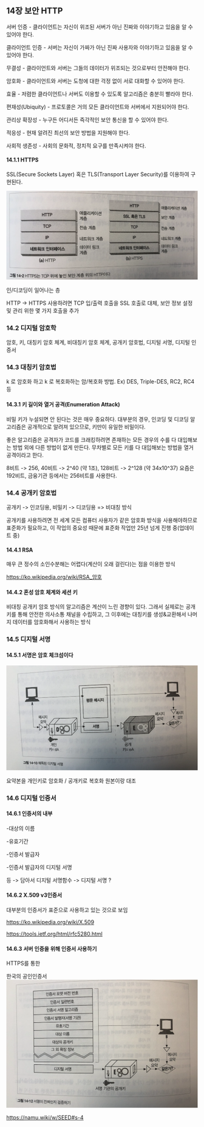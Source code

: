 ## 14장 보안 HTTP

서버 인증 - 클라이언트는 자신이 위조된 서버가 아닌 진짜와 이야기하고 있음을 알 수 있어야 한다.

클라이언트 인증 - 서버는 자신이 가짜가 아닌 진짜 사용자와 이야기하고 있음을 알 수 있어야 한다.

무결성 - 클라이언트와 서버는 그들의 데이터가 위조되는 것으로부터 안전해야 한다.

암호화 - 클라이언트와 서버는 도청에 대한 걱정 없이 서로 대화할 수 있어야 한다.

효율 - 저렴한 클라이언트나 서버도 이용할 수 있도록 알고리즘은 충분히 빨라야 한다.

편재성(Ubiquity) - 프로토콜은 거의 모든 클라이언트와 서버에서 지원되어야 한다.

관리상 확장성 - 누구든 어디서든 즉각적인 보안 통신을 할 수 있어야 한다.

적응성 - 현재 알려진 최선의 보안 방법을 지원해야 한다.

사회적 생존성 - 사회의 문화적, 정치적 요구를 만족시켜야 한다.

#### 14.1.1 HTTPS

SSL(Secure Sockets Layer) 혹은 TLS(Transport Layer Security)를 이용하여 구현된다.

![image1](./캡쳐1.png)

인/디코딩이 일어나는 층

HTTP -> HTTPS 사용하려면 TCP 입/출력 호출을 SSL 호출로 대체, 보안 정보 설정 및 관리 위한 몇 가지 호출을 추가

### 14.2 디지털 암호학

암호, 키, 대칭키 암호 체계, 비대칭키 암호 체계, 공개키 암호법, 디지털 서명, 디지털 인증서

### 14.3 대칭키 암호법

k 로 암호화 하고 k 로 복호화하는 암/복호화 방법. Ex) DES, Triple-DES, RC2, RC4 등

#### 14.3.1 키 길이와 열거 공격(Enumeration Attack)

비밀 키가 누설되면 안 된다는 것은 매우 중요하다. 대부분의 경우, 인코딩 및 디코딩 알고리즘은 공개적으로 알려져 있으므로, 키만이 유일한 비밀이다.

좋은 알고리즘은 공격자가 코드를 크래킹하려면 존재하는 모든 경우의 수를 다 대입해보는 방법 외에 다른 방법이 없게 만든다. 무차별로 모든 키를 다 대입해보는 방법을 열거 공격이라고 한다.

8비트 -> 256, 40비트 -> 2^40 (약 1조), 128비트 -> 2^128 (약 34x10^37) 요즘은 192비트, 금융기관 등에서는 256비트를 사용한다.

### 14.4 공개키 암호법

공개키 -> 인코딩용, 비밀키 -> 디코딩용 => 비대칭 방식

공개키를 사용하려면 전 세계 모든 컴퓨터 사용자가 같은 암호화 방식을 사용해야하므로 표준화가 필요하고, 이 작업의 중요성 때문에 표준화 작업만 25년 넘게 진행 중(업데이트 중)

#### 14.4.1 RSA

매우 큰 정수의 소인수분해는 어렵다(계산이 오래 걸린다)는 점을 이용한 방식

https://ko.wikipedia.org/wiki/RSA_암호

#### 14.4.2 혼성 암호 체계와 세션 키

비대칭 공개키 암호 방식의 알고리즘은 계산이 느린 경향이 있다. 그래서 실제로는 공개키를 통해 안전한 의사소통 채널을 수립하고, 그 이후에는 대칭키를 생성&교환해서 나머지 데이터를 암호화해서 사용하는 방식

### 14.5 디지털 서명

#### 14.5.1 서명은 암호 체크섬이다

![이미지2](./캡쳐2.png)

요약본을 개인키로 암호화 / 공개키로 복호화 원본이랑 대조

### 14.6 디지털 인증서

#### 14.6.1 인증서의 내부

-대상의 이름

-유효기간

-인증서 발급자

-인증서 발급자의 디지털 서명

등 -> 담아서 디지털 서명함수 -> 디지털 서명 ?



#### 14.6.2 X.509 v3인증서

대부분의 인증서가 표준으로 사용하고 있는 것으로 보임

https://ko.wikipedia.org/wiki/X.509

https://tools.ietf.org/html/rfc5280.html

#### 14.6.3 서버 인증을 위해 인증서 사용하기

HTTPS를 통한 

한국의 공인인증서
![이미지3](./캡쳐3.png)

https://namu.wiki/w/SEED#s-4

